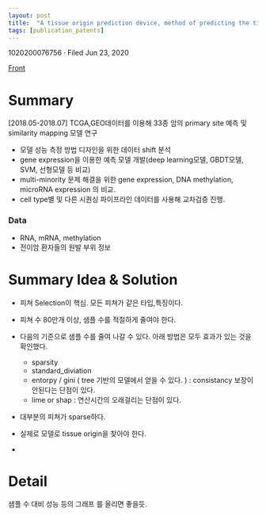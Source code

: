 ```yaml
---
layout: post
title:  "A tissue origin prediction device, method of predicting the tissue origin using a genome data, and computer program"
tags: [publication_patents]
---
```

1020200076756 · Filed Jun 23, 2020

[Front]('./assets/../../../assets/publication_patents/patent_pdl1/patent_pdl1_front.png')

# Summary 
[2018.05-2018.07] TCGA,GEO데이터를 이용해 33종 암의 primary site 예측 및 similarity mapping 모델 연구

- 모델 성능 측정 방법 디자인을 위한 데이터 shift 분석
- gene expression을 이용한 예측 모델 개발(deep learning모델, GBDT모델, SVM, 선형모델 등 비교)
- multi-minority 문제 해결을 위한 gene expression, DNA methylation, microRNA expression 의 비교.
- cell type별 및 다른 시퀀싱 파이프라인 데이터를 사용해 교차검증 진행.


### Data
- RNA, mRNA, methylation
- 전이암 환자들의 원발 부위 정보

# Summary Idea & Solution
- 피쳐 Selection이 핵심. 모든 피쳐가 같은 타입,특징이다. 
- 피쳐 수 80만개 이상, 샘플 수를 적절하게 줄여야 한다. 
- 다음의 기준으로 샘플 수를 줄여 나갈 수 있다. 아래 방법은 모두 효과가 있는 것을 확인했다. 
  - sparsity
  - standard_diviation
  - entorpy / gini ( tree 기반의 모델에서 얻을 수 있다. ) : consistancy 보장이 안된다는 단점이 있다.
  - lime or shap : 연산시간의 오래걸리는 단점이 있다. 

- 대부분의 피쳐가 sparse하다. 
- 실제로 모델로 tissue origin을 찾아야 한다. 
- 

# Detail 

샘플 수 대비 성능 등의 그래프 를 올리면 좋을듯. 
